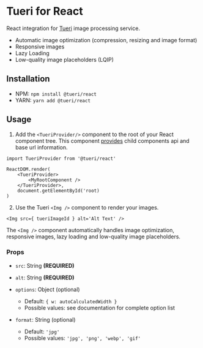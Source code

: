 # Tueri for React

React integration for [Tueri](https://tueri.io) image processing service.

* Automatic image optimization (compression, resizing and image format)
* Responsive images
* Lazy Loading
* Low-quality image placeholders (LQIP)

## Installation

* NPM: `npm install @tueri/react`
* YARN: `yarn add @tueri/react`

## Usage

1. Add the `<TueriProvider/>` component to the root of your React component tree. This component [provides](https://reactjs.org/docs/context.html) child components api and base url information.

```
import TueriProvider from '@tueri/react'

ReactDOM.render(
    <TueriProvider>
        <MyRootComponent />
    </TueriProvider>,
    document.getElementById('root)
)
```

2. Use the Tueri `<Img />` component to render your images.

```
<Img src={ tueriImageId } alt='Alt Text' />
```

The `<Img />` component automatically handles image optimization, responsive images, lazy loading and low-quality image placeholders.

### Props

* `src`: String **(REQUIRED)**

* `alt`: String **(REQUIRED)**

* `options`: Object (optional)
  * Default: `{ w: autoCalculatedWidth }`
  * Possible values: see documentation for complete option list

* `format`: String (optional)
  * Default: `'jpg'`
  * Possible values: `'jpg', 'png', 'webp', 'gif'`

